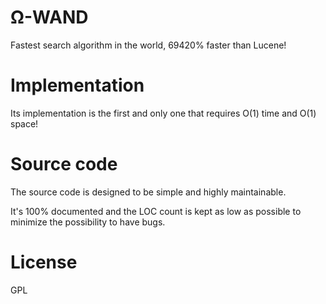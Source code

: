 # Ω-WAND

Fastest search algorithm in the world, 69420% faster than Lucene!

# Implementation

Its implementation is the first and only one that requires O(1) time and O(1) space!

# Source code

The source code is designed to be simple and highly maintainable.

It's 100% documented and the LOC count is kept as low as possible to minimize the possibility to have bugs.

# License

GPL

